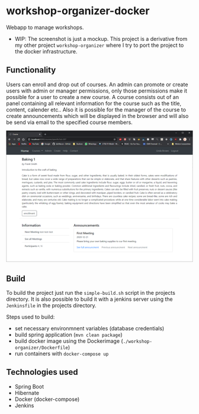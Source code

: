 # workshop-organizer-docker
Webapp to manage workshops. 

* WIP: The screenshot is just a mockup. This project is a derivative from my other project `workshop-organizer` where I try to port the project to the docker infrastructure.

## Functionality
Users can enroll and drop out of courses. An admin can promote or create users with admin or manager permissions, only those permissions make it possible for a user to create a new course. A course consists out of an panel containing all relevant information for the course such as the title, content, calender etc.. Also it is possible for the manager of the course to create announcements which will be displayed in the browser and will also be send via email to the specified course members.

![screenshot](./img/screenshot_02.png)

## Build
To build the project just run the `simple-build.sh` script in the projects directory. It is also possible to build it with a jenkins server using the `Jenkinsfile` in the projects directory.

Steps used to build:
* set necessary environmnent variables (database credentials)
* build spring application (`mvn clean package`)
* build docker image using the Dockerimage (`./workshop-organizer/Dockerfile`)
* run containers with `docker-compose up`

## Technologies used
* Spring Boot
* Hibernate
* Docker (docker-compose)
* Jenkins
